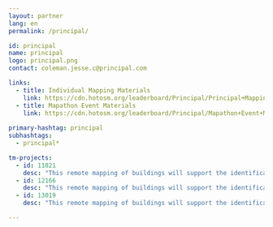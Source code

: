 ```yaml
---
layout: partner
lang: en
permalink: /principal/

id: principal
name: principal
logo: principal.png
contact: coleman.jesse.c@principal.com 

links:
  - title: Individual Mapping Materials
    link: https://cdn.hotosm.org/leaderboard/Principal/Principal+Mapping+how+to+guide.pdf
  - title: Mapathon Event Materials
    link: https://cdn.hotosm.org/leaderboard/Principal/Mapathon+Event+Materials.zip
    
primary-hashtag: principal
subhashtags:
  - principal*

tm-projects:
  - id: 11821
    desc: "This remote mapping of buildings will support the identification and characterization of settlements, as well as the implementation of planned activities and largely the generation of data for humanitarian activities"
  - id: 12166
    desc: "This remote mapping of buildings will support the identification and characterization of settlements, as well as the implementation of planned activities and largely the generation of data for humanitarian activities"
  - id: 13019
    desc: "This remote mapping of buildings will support the identification and characterization of settlements, as well as the implementation of planned activities and largely the generation of data for humanitarian activities"

---
```

